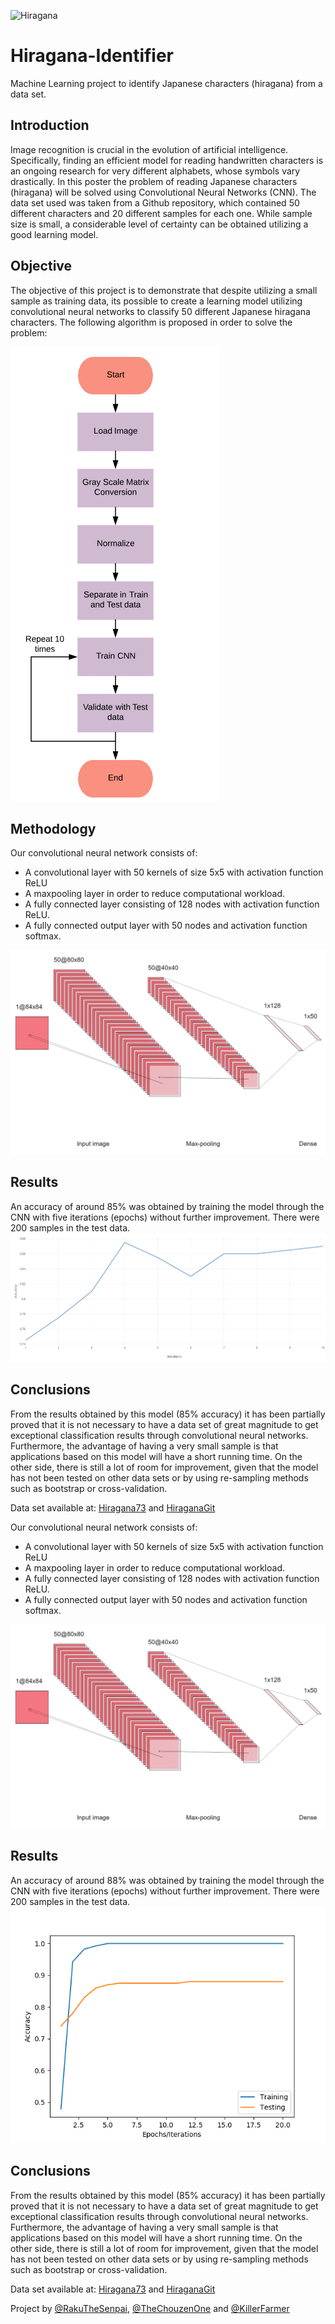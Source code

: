 ![Hiragana](http://i.imgur.com/rFEs2jM.png "Hiragana")
# Hiragana-Identifier
Machine Learning project to identify Japanese characters (hiragana) from a data set. 
## Introduction
 Image recognition is crucial in the evolution of artificial intelligence. Specifically, finding an efficient model for reading handwritten characters is an ongoing research for very different alphabets, whose symbols vary drastically. In this poster the problem of reading Japanese characters (hiragana) will be solved using Convolutional Neural Networks (CNN). The data set used was taken from a Github repository, which contained 50 different characters and 20 different samples for each one. While sample size is small, a considerable level of certainty can be obtained utilizing a good learning model. 
 ## Objective
 The objective of this project is to demonstrate that despite utilizing a small sample as training data, its possible to create a learning model utilizing convolutional neural networks to classify 50 different Japanese hiragana characters. The following algorithm is proposed in order to solve the problem:
 
 ![Flowchart](https://github.com/RakuTheSenpai/Hiragana-Identifier/blob/master/img/flowchart.png "Flowchart")

 ## Methodology

Our convolutional neural network consists of: 

- A convolutional layer with 50 kernels of size 5x5 with activation function ReLU
- A maxpooling layer in order to reduce computational workload.
- A fully connected layer consisting of 128 nodes with activation function ReLU.
- A fully connected output layer with 50 nodes and activation function softmax.

![CNN](https://github.com/RakuTheSenpai/Hiragana-Identifier/blob/master/img/model.png "CNN")

## Results

An accuracy of around 85% was obtained by training the model through the CNN with five iterations (epochs) without further improvement. There were 200 samples in the test data.
![results](https://github.com/RakuTheSenpai/Hiragana-Identifier/blob/master/img/results.png "Results")

## Conclusions
From the results obtained by this model (85% accuracy) it has been partially proved that it is not necessary to have a data set of great magnitude to get exceptional classification results through convolutional neural networks. Furthermore, the advantage of having a very small sample is that applications based on this model will have a short running time. On the other side, there is still a lot of room for improvement, given that the model has not been tested on other data sets or by using re-sampling methods such as bootstrap or cross-validation.

Data set available at: [Hiragana73](https://lab.ndl.go.jp/cms/hiragana73?fbclid=IwAR2isHvlc2sxjzytRbHRXDaNQM__sevaA9azydGpcrUqlgXdK8LcMpXi13E) and 
[HiraganaGit](https://github.com/inoueMashuu/hiragana-dataset)

Our convolutional neural network consists of: 

- A convolutional layer with 50 kernels of size 5x5 with activation function ReLU
- A maxpooling layer in order to reduce computational workload.
- A fully connected layer consisting of 128 nodes with activation function ReLU.
- A fully connected output layer with 50 nodes and activation function softmax.

![CNN](https://github.com/RakuTheSenpai/Hiragana-Identifier/blob/master/img/model.png "CNN")

## Results

An accuracy of around 88% was obtained by training the model through the CNN with five iterations (epochs) without further improvement. There were 200 samples in the test data.
![results](https://github.com/RakuTheSenpai/Hiragana-Identifier/blob/master/img/realResults.png "Results")

## Conclusions
From the results obtained by this model (85% accuracy) it has been partially proved that it is not necessary to have a data set of great magnitude to get exceptional classification results through convolutional neural networks. Furthermore, the advantage of having a very small sample is that applications based on this model will have a short running time. On the other side, there is still a lot of room for improvement, given that the model has not been tested on other data sets or by using re-sampling methods such as bootstrap or cross-validation.

Data set available at: [Hiragana73](https://lab.ndl.go.jp/cms/hiragana73?fbclid=IwAR2isHvlc2sxjzytRbHRXDaNQM__sevaA9azydGpcrUqlgXdK8LcMpXi13E) and 
[HiraganaGit](https://github.com/inoueMashuu/hiragana-dataset)

Project by [@RakuTheSenpai](https://github.com/RakuTheSenpai), [@TheChouzenOne](https://github.com/TheChouzanOne) and [@KillerFarmer](https://github.com/KillerFarmer)
